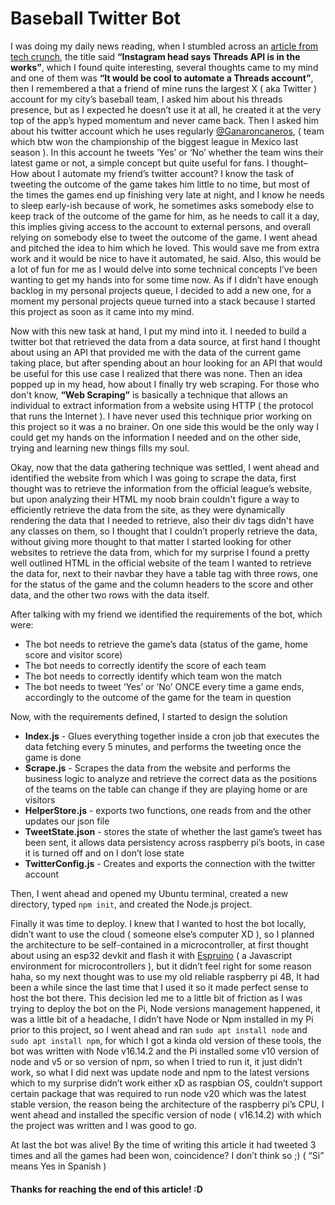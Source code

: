 # Baseball Twitter Bot

I was doing my daily news reading, when I stumbled across an [article from tech crunch](https://techcrunch.com/2023/10/27/instagram-head-says-threads-api-is-in-the-works/), the title said **“Instagram head says Threads API is in the works”**, which I found quite interesting, several thoughts came to my mind and one of them was **“It would be cool to automate a Threads account”**, then I remembered a that a friend of mine runs the largest X ( aka Twitter ) account for my city’s baseball team, I asked him about his threads presence, but as I expected he doesn’t use it at all, he created it at the very top of the app’s hyped momentum and never came back. Then I asked him about his twitter account which he uses regularly [@Ganaroncaneros](https://twitter.com/ganaroncaneros), ( team which btw won the championship of the biggest league in Mexico last season ). In this account he tweets ‘Yes’ or ‘No’ whether the team wins their latest game or not, a simple concept but quite useful for fans. I thought–How about I automate my friend’s twitter account? I know the task of tweeting the outcome of the game takes him little to no time, but most of the times the games end up finishing very late at night, and I know he needs to sleep early-ish because of work, he sometimes asks somebody else to keep track of the outcome of the game for him, as he needs to call it a day, this implies giving access to the account to external persons, and overall relying on somebody else to tweet the outcome of the game. I went ahead and pitched the idea to him which he loved. This would save me from extra work and it would be nice to have it automated, he said. Also, this would be a lot of fun for me as I would delve into some technical concepts I’ve been wanting to get my hands into for some time now. As if I didn’t have enough backlog in my personal projects queue, I decided to add a new one, for a moment my personal projects queue turned into a stack because I started this project as soon as it came into my mind.

Now with this new task at hand, I put my mind into it. I needed to build a twitter bot that retrieved the data from a data source, at first hand I thought about using an API that provided me with the data of the current game taking place, but after spending about an hour looking for an API that would be useful for this use case I realized that there was none. Then an idea popped up in my head, how about I finally try web scraping. For those who don't know, **“Web Scraping”** is basically a technique that allows an individual to extract information from a website using HTTP ( the protocol that runs the Internet ). I have never used this technique prior working on this project so it was a no brainer. On one side this would be the only way I could get my hands on the information I needed and on the other side, trying and learning new things fills my soul.

Okay, now that the data gathering technique was settled, I went ahead and identified the website from which I was going to scrape the data, first thought was to retrieve the information from the official league’s website, but upon analyzing their HTML my noob brain couldn't figure a way to efficiently retrieve the data from the site, as they were dynamically rendering the data that I needed to retrieve, also their div tags didn't have any classes on them, so I thought that I couldn’t properly retrieve the data, without giving more thought to that matter I started looking for other websites to retrieve the data from, which for my surprise I found a pretty well outlined HTML in the official website of the team I wanted to retrieve the data for, next to their navbar they have a table tag with three rows, one for the status of the game and the column headers to the score and other data, and the other two rows with the data itself.

After talking with my friend we identified the requirements of the bot, which were:

- The bot needs to retrieve the game’s data (status of the game, home score and visitor score)
- The bot needs to correctly identify the score of each team
- The bot needs to correctly identify which team won the match
- The bot needs to tweet ‘Yes’ or ‘No’ ONCE every time a game ends, accordingly to the outcome of the game for the team in question

Now, with the requirements defined, I started to design the solution

- **Index.js** - Glues everything together inside a cron job that executes the data fetching every 5 minutes, and performs the tweeting once the game is done
- **Scrape.js** - Scrapes the data from the website and performs the business logic to analyze and retrieve the correct data as the positions of the teams on the table can change if they are playing home or are visitors
- **HelperStore.js** - exports two functions, one reads from and the other updates our json file
- **TweetState.json** - stores the state of whether the last game’s tweet has been sent, it allows data persistency across raspberry pi’s boots, in case it is turned off and on I don’t lose state
- **TwitterConfig.js** - Creates and exports the connection with the twitter account

Then, I went ahead and opened my Ubuntu terminal, created a new directory, typed `npm init`, and created the Node.js project.

Finally it was time to deploy. I knew that I wanted to host the bot locally, didn’t want to use the cloud ( someone else’s computer XD ), so I planned the architecture to be self-contained in a microcontroller, at first thought about using an esp32 devkit and flash it with [Espruino](https://www.espruino.com/) ( a Javascript environment for microcontrollers ), but it didn’t feel right for some reason haha, so my next thought was to use my old reliable raspberry pi 4B, It had been a while since the last time that I used it so it made perfect sense to host the bot there. This decision led me to a little bit of friction as I was trying to deploy the bot on the Pi, Node versions management happened, it was a little bit of a headache, I didn’t have Node or Npm installed in my Pi prior to this project, so I went ahead and ran `sudo apt install node` and `sudo apt install npm`, for which I got a kinda old version of these tools, the bot was written with Node v16.14.2 and the Pi installed some v10 version of node and v5 or so version of npm, so when I tried to run it, it just didn’t work, so what I did next was update node and npm to the latest versions which to my surprise didn’t work either xD as raspbian OS, couldn’t support certain package that was required to run node v20 which was the latest stable version, the reason being the architecture of the raspberry pi’s CPU, I went ahead and installed the specific version of node ( v16.14.2) with which the project was written and I was good to go.

At last the bot was alive! By the time of writing this article it had tweeted 3 times and all the games had been won, coincidence? I don’t think so ;) ( “Si” means Yes in Spanish )

#### Thanks for reaching the end of this article! :D
